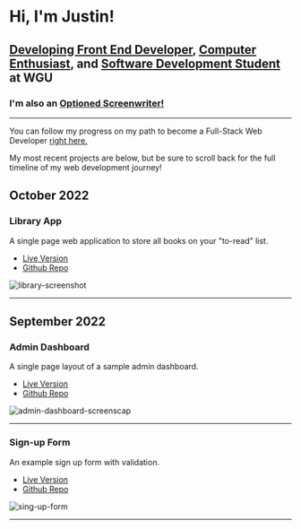 # Hi, I'm Justin!

## [Developing Front End Developer](https://github.com/jzaager), [Computer Enthusiast](https://medium.com/@jzaager), and [Software Development Student](https://www.wgu.edu/online-it-degrees/software-development-bachelors-program.html) at WGU

### I'm also an <a href="https://www.hollywoodreporter.com/movies/movie-news/students-comedy-script-optioned-by-744947/">Optioned Screenwriter!</a>
<hr/>

You can follow my progress on my path to become a Full-Stack Web Developer <a href="https://github.com/jzaager/jzaager">right here.</a>

My most recent projects are below, but be sure to scroll back for the full timeline of my web development journey!

## October 2022

### Library App

A single page web application to store all books on your "to-read" list.

- [Live Version](https://jzaager.github.io/library/)
- [Github Repo](https://github.com/jzaager/library)

![library-screenshot](https://user-images.githubusercontent.com/94499968/195086123-5582c043-348f-4831-b363-c62880cd20b0.png)

<hr/>

## September 2022

### Admin Dashboard

A single page layout of a sample admin dashboard.

- [Live Version](https://jzaager.github.io/admin-dashboard/)
- [Github Repo](https://github.com/jzaager/admin-dashboard)

![admin-dashboard-screenscap](https://user-images.githubusercontent.com/94499968/195087933-0815549b-c3e7-4f6c-91c4-1e9ee1f4aa1b.png)

<hr/>

### Sign-up Form

An example sign up form with validation.

- [Live Version](https://jzaager.github.io/sign-up-form/)
- [Github Repo](https://github.com/jzaager/sign-up-form) 

![sing-up-form](https://user-images.githubusercontent.com/94499968/195156305-fe587fe4-bd8e-4678-ba97-d8d58fe47689.png)

<hr/>



